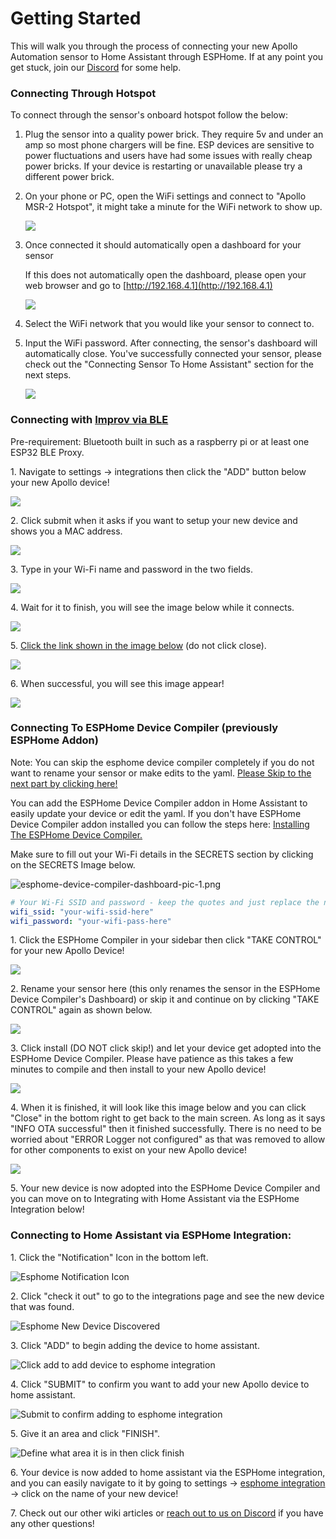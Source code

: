 # Getting Started

This will walk you through the process of connecting your new Apollo Automation sensor to Home Assistant through ESPHome. If at any point you get stuck, join our <a href="https://dsc.gg/apolloautomation" target="_blank" rel="noopener">Discord</a> for some help.

### Connecting Through Hotspot

To connect through the sensor's onboard hotspot follow the below:

1. Plug the sensor into a quality power brick. They require 5v and under an amp so most phone chargers will be fine. ESP devices are sensitive to power fluctuations and users have had some issues with really cheap power bricks. If your device is restarting or unavailable please try a different power brick.
2. On your phone or PC, open the WiFi settings and connect to "Apollo MSR-2 Hotspot", it might take a minute for the WiFi network to show up.

   ![](../../../assets/getting-started-connect-to-hotspot-image-1.png)

3. Once connected it should automatically open a dashboard for your sensor

   If this does not automatically open the dashboard, please open your web browser and go to [http://192.168.4.1](http://192.168.4.1)

   ![](../../../assets/getting-started-connect-to-hotspot-image-2.png)

4. Select the WiFi network that you would like your sensor to connect to.
5. Input the WiFi password. After connecting, the sensor's dashboard will automatically close. You've successfully connected your sensor, please check out the "Connecting Sensor To Home Assistant" section for the next steps.

   ![](../../../assets/getting-started-connect-to-hotspot-image-3.png)

### Connecting with <a href="https://www.home-assistant.io/integrations/improv_ble" target="_blank" rel="noopener">Improv via BLE</a>

Pre-requirement: Bluetooth built in such as a raspberry pi or at least one ESP32 BLE Proxy.

1\. Navigate to settings -&gt; integrations then click the "ADD" button below your new Apollo device!

![](../../../assets/improv-ble-pic-1.png)

2\. Click submit when it asks if you want to setup your new device and shows you a MAC address.

![](../../../assets/improv-ble-pic-2.png)

3\. Type in your Wi-Fi name and password in the two fields.

![](../../../assets/improv-ble-pic-3.png)

4\. Wait for it to finish, you will see the image below while it connects.

![](../../../assets/improv-ble-pic-4.png)

5\. <a href="https://my.home-assistant.io/redirect/config_flow_start?domain=esphome" target="_blank" rel="noopener">Click the link shown in the image below</a> (do not click close).

![](../../../assets/improv-ble-pic-5-1.png)

6\. When successful, you will see this image appear!

![](../../../assets/improv-ble-pic-6.png)

### Connecting To ESPHome Device Compiler (previously ESPHome Addon)

Note: You can skip the esphome device compiler completely if you do not want to rename your sensor or make edits to the yaml. [Please Skip to the next part by clicking here!](https://wiki.apolloautomation.com/products/general/setup/getting-started/#connecting-to-home-assistant-via-esphome-integration)

You can add the ESPHome Device Compiler addon in Home Assistant to easily update your device or edit the yaml. If you don't have ESPHome Device Compiler addon installed you can follow the steps here: <a href="https://esphome.io/guides/getting_started_hassio.html#installing-esphome-device-compiler" target="_blank" rel="noopener">Installing The ESPHome Device Compiler.</a>

Make sure to fill out your Wi-Fi details in the SECRETS section by clicking on the SECRETS Image below.

![esphome-device-compiler-dashboard-pic-1.png](../../../assets/esphome-device-compiler-dashboard-pic-1.png)

```yaml
# Your Wi-Fi SSID and password - keep the quotes and just replace the name and password between the quotes!
wifi_ssid: "your-wifi-ssid-here"
wifi_password: "your-wifi-pass-here"
```

1\. Click the ESPHome Compiler in your sidebar then click "TAKE CONTROL" for your new Apollo Device!

![](../../../assets/getting-started-esphome-device-compiler-pic-1.png)

2\. Rename your sensor here (this only renames the sensor in the ESPHome Device Compiler's Dashboard) or skip it and continue on by clicking "TAKE CONTROL" again as shown below.

![](../../../assets/getting-started-esphome-device-compiler-pic-2.png)

3\. Click install (DO NOT click skip!) and let your device get adopted into the ESPHome Device Compiler. Please have patience as this takes a few minutes to compile and then install to your new Apollo device!

![](../../../assets/getting-started-esphome-device-compiler-pic-3.png)

4\. When it is finished, it will look like this image below and you can click "Close" in the bottom right to get back to the main screen. As long as it says "INFO OTA successful" then it finished successfully. There is no need to be worried about "ERROR Logger not configured" as that was removed to allow for other components to exist on your new Apollo device!

![](../../../assets/getting-started-esphome-device-compiler-pic-4.png)

5\. Your new device is now adopted into the ESPHome Device Compiler and you can move on to Integrating with Home Assistant via the ESPHome Integration below!

### Connecting to Home Assistant via ESPHome Integration:

1\. Click the "Notification" Icon in the bottom left.

![](../../../assets/connect-to-esphome-integration-1.png "Esphome Notification Icon")

2\. Click "check it out" to go to the integrations page and see the new device that was found.

![](../../../assets/connect-to-esphome-integration-2.png "Esphome New Device Discovered")

3\. Click "ADD" to begin adding the device to home assistant.

![Click add to add device to esphome integration](../../../assets/connect-to-esphome-integration-3.png)

4\. Click "SUBMIT" to confirm you want to add your new Apollo device to home assistant.

![Submit to confirm adding to esphome integration](../../../assets/connect-to-esphome-integration-4.png)

5\. Give it an area and click "FINISH".

![Define what area it is in then click finish](../../../assets/connect-to-esphome-integration-5.png)

6\. Your device is now added to home assistant via the ESPHome integration, and you can easily navigate to it by going to settings -&gt; <a href="http://homeassistant.local:8123/config/integrations/integration/esphome" target="_blank" rel="noopener">esphome integration</a> -&gt; click on the name of your new device!

7\. Check out our other wiki articles or <a href="https://dsc.gg/apolloautomation" target="_blank" rel="noopener">reach out to us on Discord</a> if you have any other questions!